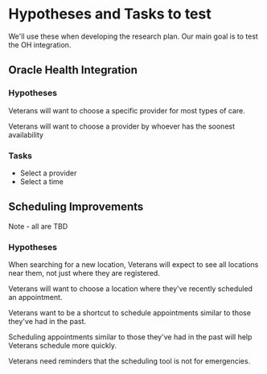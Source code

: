# Hypotheses and Tasks to test

We'll use these when developing the research plan. Our main goal is to test the OH integration. 


## Oracle Health Integration

### Hypotheses 

Veterans will want to choose a specific provider for most types of care.

Veterans will want to choose a provider by whoever has the soonest availability

### Tasks

- Select a provider
- Select a time

## Scheduling Improvements

Note - all are TBD

### Hypotheses

When searching for a new location, Veterans will expect to see all locations near them, not just where they are registered.

Veterans will want to choose a location where they've recently scheduled an appointment.

Veterans want to be a shortcut to schedule appointments similar to those they've had in the past. 

Scheduling appointments similar to those they've had in the past will help Veterans schedule more quickly. 

Veterans need reminders that the scheduling tool is not for emergencies.






